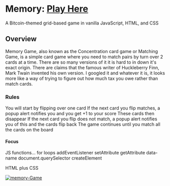 # Memory: <a href="https://pick-two-memory-game.vercel.app//" target="_blank">Play Here</a>



A Bitcoin-themed grid-based game in vanilla JavaScript, HTML, and CSS

## Overview

Memory Game, also known as the Concentration card game or Matching Game, is a simple card game where you need to match pairs by turn over 2 cards at a time. There are so many versions of it it is hard to in down it's exact origin. There are claims that the famous writer of Huckleberry Finn, Mark Twain invented his own version. I googled it and whatever it is, it looks more like a way of trying to figure out how much tax you owe rather than match cards.
### Rules

You will start by flipping over one card
If the next card you flip matches, a popup alert notifies you and you get +1 to your score
These cards then disappear
If the next card you flip does not match, a popup alert notifies you of this and the cards flip back
The game continues until you match all the cards on the board


#### Focus 
JS functions...
for loops
addEventListener
setAttribute
getAttribute
data-name
document.querySelector
createElement

HTML plus CSS


<a href='https://pick-two-memory-game.vercel.app/' target='_blank'><img src='https://i.postimg.cc/7bryykC7/memory-Game.png' border='0' alt='memory-Game'/></a>

 
